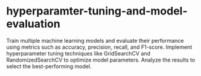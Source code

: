 # hyperparamter-tuning-and-model-evaluation

Train multiple machine learning models and evaluate their performance using metrics such as accuracy, precision, recall, and F1-score. 
Implement hyperparameter tuning techniques like GridSearchCV and RandomizedSearchCV to optimize model parameters. 
Analyze the results to select the best-performing model.
